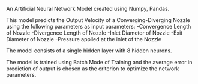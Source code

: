 An Artificial Neural Network Model created using Numpy, Pandas.

This model predicts the Output Velocity of a Converging-Diverging Nozzle using the following parameters as input parameters:
-Convergence Length of Nozzle
-Divergence Length of Nozzle
-Inlet Diameter of Nozzle
-Exit Diameter of Nozzle
-Pressure applied at the inlet of the Nozzle

The model consists of a single hidden layer with 8 hidden neurons.

The model is trained using Batch Mode of Training and the average error in prediction of output is chosen as the criterion to optimize the network parameters.
